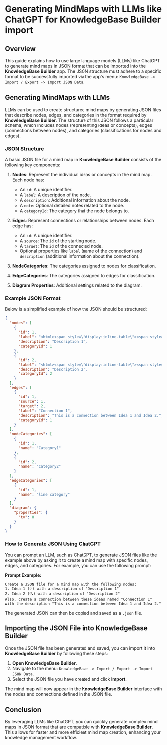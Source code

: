 # Generating MindMaps with LLMs like ChatGPT for KnowledgeBase Builder import

## Overview

This guide explains how to use large language models (LLMs) like ChatGPT to generate mind maps in JSON format that can be imported into the **KnowledgeBase Builder** app. The JSON structure must adhere to a specific format to be successfully imported via the app's menu: `KnowledgeBase -> Import / Export -> Import JSON Data`.

## Generating MindMaps with LLMs

LLMs can be used to create structured mind maps by generating JSON files that describe nodes, edges, and categories in the format required by **KnowledgeBase Builder**. The structure of this JSON follows a particular schema, which includes nodes (representing ideas or concepts), edges (connections between nodes), and categories (classifications for nodes and edges).

### JSON Structure

A basic JSON file for a mind map in **KnowledgeBase Builder** consists of the following key components:

1. **Nodes**: Represent the individual ideas or concepts in the mind map. Each node has:
    - An `id`: A unique identifier.
    - A `label`: A description of the node.
    - A `description`: Additional information about the node.
    - A `note`: Optional detailed notes related to the node.
    - A `categoryId`: The category that the node belongs to.

2. **Edges**: Represent connections or relationships between nodes. Each edge has:
    - An `id`: A unique identifier.
    - A `source`: The `id` of the starting node.
    - A `target`: The `id` of the connected node.
    - Optional properties like `label` (name of the connection) and `description` (additional information about the connection).

3. **NodeCategories**: The categories assigned to nodes for classification.

4. **EdgeCategories**: The categories assigned to edges for classification.

5. **Diagram Properties**: Additional settings related to the diagram.

### Example JSON Format

Below is a simplified example of how the JSON should be structured:

```json
{
  "nodes": [
    {
      "id": 1,
      "label": "<html><span style=\"display:inline-table\"><span style=\"display:table-cell;vertical-align:middle;font-size:3em;\">💡</span><span style=\"display:table-cell;vertical-align:middle\"> Idea 1</span></span></html>",
      "description": "Description 1",
      "categoryId": 1
    },
    {
      "id": 2,
      "label": "<html><span style=\"display:inline-table\"><span style=\"display:table-cell;vertical-align:middle;font-size:3em;\">🔍</span><span style=\"display:table-cell;vertical-align:middle\"> Idea 2</span></span></html>",
      "description": "Description 2",
      "categoryId": 2
    }
  ],
  "edges": [
    {
      "id": 1,
      "source": 1,
      "target": 2,
      "label": "Connection 1",
      "description": "This is a connection between Idea 1 and Idea 2.",
      "categoryId": 1
    }
  ],
  "nodeCategories": [
    {
      "id": 1,
      "name": "Category1"
    },
    {
      "id": 2,
      "name": "Category2"
    }
  ],
  "edgeCategories": [
    {
      "id": 1,
      "name": "line category"
    }
  ],
  "diagram": {
    "properties": {
      "tv": 0
    }
  }
}
```

### How to Generate JSON Using ChatGPT

You can prompt an LLM, such as ChatGPT, to generate JSON files like the example above by asking it to create a mind map with specific nodes, edges, and categories. For example, you can use the following prompt:

**Prompt Example:**
```
Create a JSON file for a mind map with the following nodes:
1. Idea 1 (💡) with a description of "Description 1"
2. Idea 2 (🔍) with a description of "Description 2"
Also, create a connection between these ideas named "Connection 1" with the description "This is a connection between Idea 1 and Idea 2."
```

The generated JSON can then be copied and saved as a `.json` file.

## Importing the JSON File into KnowledgeBase Builder

Once the JSON file has been generated and saved, you can import it into **KnowledgeBase Builder** by following these steps:

1. **Open KnowledgeBase Builder**.
2. Navigate to the menu: `KnowledgeBase -> Import / Export -> Import JSON Data`.
3. Select the JSON file you have created and click **Import**.

The mind map will now appear in the **KnowledgeBase Builder** interface with the nodes and connections defined in the JSON file.

## Conclusion

By leveraging LLMs like ChatGPT, you can quickly generate complex mind maps in JSON format that are compatible with **KnowledgeBase Builder**. This allows for faster and more efficient mind map creation, enhancing your knowledge management workflow.
